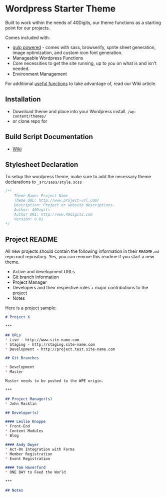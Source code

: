 # Wordpress Starter Theme

Built to work within the needs of 40Digits, our theme functions as a starting point for our projects.

Comes included with:

- [gulp powered](https://github.com/40Digits/gulp-starter) - comes with sass, browserify, sprite sheet generation, image optimization, and custom icon font generation.
- Manageable Wordpress Functions
- Core necessities to get the site running, up to you on what is and isn't needed.
- Environment Management 

For additional [useful functions](http://wiki.40digits.net/resources/wp-functions-to-take-advantage-of/) to take advantage of, read our Wiki article.

## Installation

* Download theme and place into your Wordpress install. `/wp-content/themes/`
* or clone repo for

## Build Script Documentation

* [Wiki](https://github.com/40Digits/gulp-starter/wiki)

## Stylesheet Declaration

To setup the wordpress theme, make sure to add the necessary theme declarations to `_src/sass/style.scss`

```scss
/*!
    Theme Name: Project Name
    Theme URL: http://www.project-url.com/
    Description: Project or website descriptions.
    Author: 40Digits
    Author URI: http://www.40digits.com
    Version: 0.01
*/
```

## Project README

All new projects should contain the following information in their `README.md` repo root repository. Yes, you can remove this readme if you start a new theme.

* Active and development URLs
* Git branch information
* Project Manager
* Developers and their respective roles + major contributions to the project
* Notes

Here is a project sample:

```md
# Project X

***

## URLs
* Live - http://www.site-name.com
* Staging - http://staging.site-name.com
* Development - http://project.test.site-name.com

## Git Branches

* Development
* Master

Master needs to be pushed to the WPE origin.

***

## Project Manager(s)
* John Macklin

## Developer(s)

#### Leslie Knoppe
* Front-End
* Content Modules
* Blog

#### Andy Dwyer
* Act-On Integration with Forms
* Member Registration
* Event Registration

#### Tom Haverford
* ONE DAY to Feed the World

***

## Notes
```

